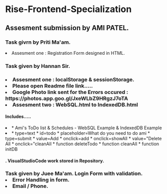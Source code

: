 # Rise-Frontend-Specialization


<html>
    <head>
    <h2>
    Assesment submission by AMI PATEL.
    </h2></head>
   <h3>
   Task givrn by Priti Ma'am.
</h3>
    <body>
        <li> Assesment one : Registration Form designed in HTML.</li>

 <h3>  Task given by Hannan Sir.<h3>

 <li>Assesment one : localStorage & sessionStorage.</li>
  <li> Please open Readme file  link.....</li>
  <li> Google Photo link sent for the Errors occured : https://photos.app.goo.gl/JxeWLbZ9HRgzJ7oTA </li>

 <li>Assesment two : WebSQL.html to IndexedDB.html</li>
 
   <h4>  Includes.....</h4>
   <li>     *  Ami's ToDo list & Schedules - WebSQL Example & IndexedDB Example</li>
       <li> *  type=text * id=todo * placeholder=What do you need to do ami * type=submit * value=Add * onclick=add * onclick=showAll * value="Delete All * onclick="cleanAll  
        *  function deleteTodo *  function cleanAll * function initDB</li>
   
  <h4>. VisualStudioCode work stored in Repository.</h4>
       
  <h3>  Task given by Juee Ma'am.</h3.
    
 <li> Login Form with validation.</li>
 <li> Error Handling in form.</li>
 <li> Email / Phone.</li>

